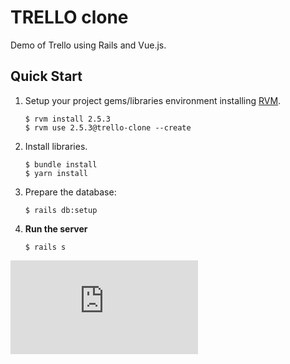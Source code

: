 # TRELLO clone

Demo of Trello using Rails and Vue.js.


## Quick Start

1.  Setup your project gems/libraries environment installing [RVM](http://rvm.io).

    ```shell
    $ rvm install 2.5.3
    $ rvm use 2.5.3@trello-clone --create
    ```

2.  Install libraries.

    ```shell
    $ bundle install
    $ yarn install
    ```

3.  Prepare the database:

    ```shell
    $ rails db:setup
    ```

5.  **Run the server**

    ```shell
    $ rails s
    ```


[![Analytics](https://ga-beacon.appspot.com/UA-25165099-7/trello-clone/README.md?flat)](https://github.com/leompeters/trello-clone "TRELLO clone with Rails and Vue.js")

